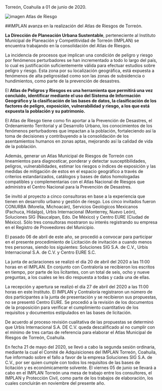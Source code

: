
Torreón, Coahuila a 01 de junio de 2020.


<img src="2020-06-01-comunicado-atlas/ima01.jpg" alt="imagen Atlas de Riesgo">

##IMPLAN avanza en la realización del Atlas de Riesgos de Torreón.

**La Dirección de Planeación Urbana Sustentable**, perteneciente al Instituto Municipal de Planeación y Competitividad de Torreón (IMPLAN) se encuentra trabajando en la consolidación del Atlas de Riesgos.

La incidencia de procesos que implican una condición de peligro y riesgo por fenómenos perturbadores se han incrementado a todo lo largo del país, lo cual es justificación suficientemente válida para efectuar estudios sobre peligro y riesgo. Esta zona por su localización geográfica, está expuesta a fenómenos de alta peligrosidad como son las zonas de subsidencia o hundimientos, como parte de la prevención de desastres.

El **Atlas de Peligros y Riesgos es una herramienta que permitirá una vez concluido, identificar mediante el uso del Sistema de Información Geográfico y la clasificación de las bases de datos, la clasificación de los factores de peligro, exposición, vulnerabilidad y riesgo, a los que está expuesta la población y su patrimonio.**

El Atlas de Riesgo tiene como fin aportar a la Prevención de Desastres, el Ordenamiento Territorial y al Desarrollo Urbano, los conocimientos de los fenómenos perturbadores que impactan a la población, fortaleciendo así la toma de decisiones y contribuyendo a la consolidación de los asentamientos humanos en zonas aptas, mejorando así la calidad de vida de la población.

Además, generar un Atlas Municipal de Riesgos de Torreón con lineamientos para diagnosticar, ponderar y detectar susceptibilidades, peligros, vulnerabilidades, estimar los riesgos o índices de exposición y las medidas de mitigación de estos en el espacio geográfico a través de criterios estandarizados, catálogos y bases de datos homologadas compatibles y complementarias con el Atlas Nacional de Riesgos que administra el Centro Nacional para la Prevención de Desastres.



Se invitó al proyecto a cinco consultoras en base a la experiencia que tienen en desarrollo urbano y gestión de riesgo. Los cinco invitados fueron CONURBA (Morelia, Michoacán), Servicios Geológicos Mexicanos (Pachuca, Hidalgo), Urbis Internacional (Monterrey, Nuevo León), Soluciones SIG (Naucalpan, Edo. De México) y Centro EURE (Ciudad de México). Sólo tres consultoras mostraron su interés registrando su empresa en el Registro de Proveedores del Municipio.

El pasado 06 de abril de este año, se procedió a convocar para participar en el presente procedimiento de Licitación de invitación a cuando menos tres personas, siendo los siguientes: Soluciones SIG S.A. de C.V., Urbis Internacional S.A. de C.V. y Centro EURE S.C.

La junta de aclaraciones se realizó el día 20 de abril del 2020 a las 11:00 horas en el IMPLAN. En conjunto con Contraloría se recibieron los escritos en tiempo, por parte de los licitantes, con un total de seis, ocho y nueve preguntas, a los cuales se les dio respuesta a todas y cada una de ellas.

La recepción y apertura se realizó el día 27 de abril del 2020 a las 11:00 horas en este Instituto. El IMPLAN y Contraloría registraron un número de dos participantes a la junta de presentación y se recibieron sus propuestas, no se presentó Centro EURE. Se procedió a la revisión de los documentos de la proposición para verificar el cumplimiento cuantitativo de los requisitos y documentos estipulados en las bases de licitación.

De acuerdo al proceso revisión cualitativa de las propuestas se determinó que Urbis Internacional S.A. DE C.V. queda descalificado al no cumplir con el mínimo de tres cartas de referencia para elaborar el Atlas Municipal de Riesgos de Torreón, Coahuila.

En fecha 21 de mayo del 2020, se llevó a cabo la segunda sesión ordinaria, mediante la cual el Comité de Adquisiciones del IMPLAN Torreón, Coahuila, fue informado sobre el fallo a favor de la empresa Soluciones SIG S.A. de C.V., por ser quien cumple con todos los requisitos de las bases de licitación y es económicamente solvente. El viernes 05 de junio se llevará a cabo en el IMPLAN Torreón una mesa de trabajo entre los consultores, el IMPLAN y Protección Civil, como parte de los trabajos de elaboración, los cuales concluirán en noviembre del presente año.
